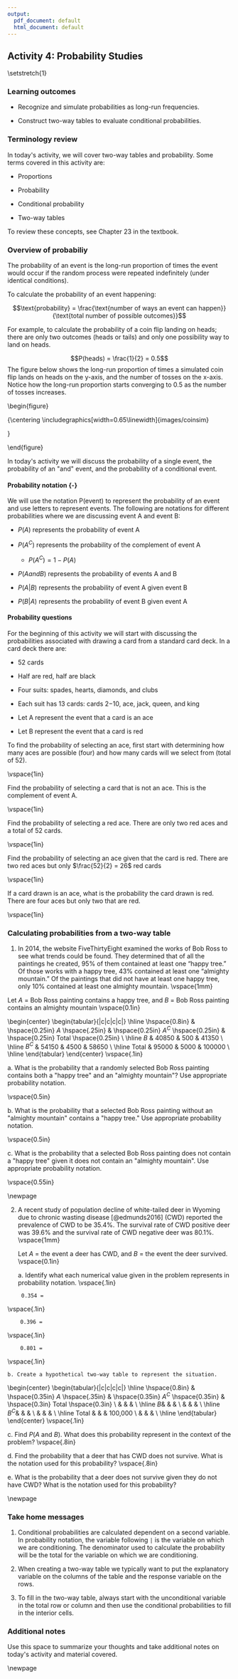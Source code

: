 ```yaml
---
output:
  pdf_document: default
  html_document: default
---
```

## Activity 4:  Probability Studies

\setstretch{1}

### Learning outcomes

* Recognize and simulate probabilities as long-run frequencies.

* Construct two-way tables to evaluate conditional probabilities.

### Terminology review

In today's activity, we will cover two-way tables and probability.  Some terms covered in this activity are:

* Proportions 

* Probability

* Conditional probability

* Two-way tables

To review these concepts, see Chapter 23 in the textbook.  

### Overview of probabiliy

The probability of an event is the long-run proportion of times the event would occur if the random process were repeated indefinitely (under identical conditions).

To calculate the probability of an event happening:

$$\text{probability} = \frac{\text{number of ways an event can happen}}{\text{total number of possible outcomes}}$$

For example, to calculate the probability of a coin flip landing on heads; there are only two outcomes (heads or tails) and only one possibility way to land on heads. 

$$P(heads) = \frac{1}{2} = 0.5$$
The figure below shows the long-run proportion of times a simulated coin flip lands on heads on the y-axis, and the number of tosses on the x-axis. Notice how the long-run proportion starts converging to 0.5 as the number of tosses increases.

\begin{figure}

{\centering \includegraphics[width=0.65\linewidth]{images/coinsim} 

}

\end{figure}

In today's activity we will discuss the probability of a single event, the probability of an "and" event, and the probability of a conditional event.  

#### Probability notation {-}

We will use the notation P(event) to represent the probability of an event and use letters to represent events.  The following are notations for different probabilities where we are discussing event A and event B:

* $P(A)$ represents the probability of event A

* $P(A^C)$ represents the probability of the complement of event A

    * $P(A^C) = 1 - P(A)$
    
* $P(A and B)$ represents the probability of events A and B

* $P(A|B)$ represents the probability of event A given event B

* $P(B|A)$ represents the probability of event B given event A

#### Probability questions

For the beginning of this activity we will start with discussing the probabilities associated with drawing a card from a standard card deck.  In a card deck there are:

* 52 cards

* Half are red, half are black

* Four suits: spades, hearts, diamonds, and clubs

* Each suit has 13 cards: cards 2$-$10, ace, jack, queen, and king

- Let A represent the event that a card is an ace

- Let B represent the event that a card is red

To find the probability of selecting an ace, first start with determining how many aces are possible (four) and how many cards will we select from (total of 52).

\vspace{1in}

Find the probability of selecting a card that is not an ace.  This is the complement of event A.

\vspace{1in}

Find the probability of selecting a red ace.  There are only two red aces and a total of 52 cards.

\vspace{1in}

Find the probability of selecting an ace given that the card is red.  There are two red aces but only $\frac{52}{2} = 26$ red cards

\vspace{1in}

If a card drawn is an ace, what is the probability the card drawn is red.  There are four aces but only two that are red.

\vspace{1in}

<!-- #### In your groups {-} -->

<!-- Rolling a six-sided die.   -->

<!-- * Let event A represent rolling an odd number -->

<!-- * Let event B represent rolling a prime number -->

<!-- 1. Calculate the probability of rolling an odd number.  Use appropriate probability notation. -->

<!-- \vspace{1in} -->

<!-- 2. If a dice roll is a prime number, what is the probability the dice roll is an odd number.  Use appropriate probability notation. -->

<!-- \vspace{1in} -->

<!-- 3. Calculate the probability a die roll results in both an even number and a prime number.  Use appropriate probability notation. -->

<!-- \vspace{1in} -->


### Calculating probabilities from a two-way table

1. In 2014, the website FiveThirtyEight examined the works of Bob Ross to see what trends could be found. They determined that of all the paintings he created, 95% of them contained at least one “happy tree.” Of those works with a happy tree, 43% contained at least one “almighty mountain.” Of the paintings that did not have at least one happy tree, only 10% contained at least one almighty mountain.
\vspace{1mm}

Let $A$ = Bob Ross painting contains a happy tree, and $B$ = Bob Ross painting contains an almighty mountain
\vspace{0.1in}

\begin{center}
\begin{tabular}{|c|c|c|c|} \hline
\hspace{0.8in} & \hspace{0.25in}  $A$ \hspace{.25in} & \hspace{0.25in} $A^C$ \hspace{0.25in} & \hspace{0.25in} Total \hspace{0.25in} \\ \hline
 $B$ & 40850 & 500 & 41350 \\ \hline
 $B^C$ & 54150 & 4500 & 58650 \\ \hline
Total & 95000 & 5000 & 100000 \\ \hline
\end{tabular}
\end{center}
\vspace{.1in}

a. What is the probability that a randomly selected Bob Ross painting contains both a "happy tree" and an "almighty mountain"?  Use appropriate probability notation.

\vspace{0.5in}

b. What is the probability that a selected Bob Ross painting without an "almighty mountain" contains a "happy tree."  Use appropriate probability notation.

\vspace{0.5in}

c. What is the probability that a selected Bob Ross painting does not contain a "happy tree" given it does not contain an "almighty mountain".  Use appropriate probability notation.

\vspace{0.55in}

\newpage

2. A recent study of population decline of white-tailed deer in Wyoming due to chronic wasting disease [@edmunds2016] (CWD) reported the prevalence of CWD to be 35.4\%.  The survival rate of CWD positive deer was 39.6\% and the survival rate of CWD negative deer was 80.1\%.  
\vspace{1mm}

    Let $A$ = the event a deer has CWD, and $B$ = the event the deer survived.
\vspace{0.1in}

    a. Identify what each numerical value given in the problem represents in probability notation.
\vspace{.1in}

        0.354 =  
\vspace{.1in}
 
        0.396 =  
\vspace{.1in}

        0.801 =  
\vspace{.1in}

    b. Create a hypothetical two-way table to represent the situation.  
    
\begin{center}
\begin{tabular}{|c|c|c|c|} \hline
\hspace{0.8in} & \hspace{0.35in} $A$ \hspace{.35in} & \hspace{0.35in} $A^C$  \hspace{0.35in} & \hspace{0.3in} Total \hspace{0.3in} \\ 
& & & \\ \hline
$B$& & & \\ 
& & & \\ \hline
$B^C$& & & \\ 
& & & \\ \hline
Total & & & 100,000 \\ 
& & & \\ \hline
\end{tabular}
\end{center}
\vspace{.1in}

   c. Find $P(A \mbox{ and } B)$. What does this probability represent in the context of the problem?
\vspace{.8in}

   d. Find the probability that a deer that has CWD does not survive. What is the notation used for this probability?
\vspace{.8in}

   e.  What is the probability that a deer does not survive given they do not have CWD?  What is the notation used for this probability?

\newpage 

### Take home messages

1.  Conditional probabilities are calculated dependent on a second variable.  In probability notation, the variable following `|` is the variable on which we are conditioning.  The denominator used to calculate the probability will be the total for the variable on which we are conditioning.  


2. When creating a two-way table we typically want to put the explanatory variable on the columns of the table and the response variable on the rows.


3. To fill in the two-way table, always start with the unconditional variable in the total row or column and then use the conditional probabilities to fill in the interior cells.

### Additional notes

Use this space to summarize your thoughts and take additional notes on today's activity and material covered.

\newpage
